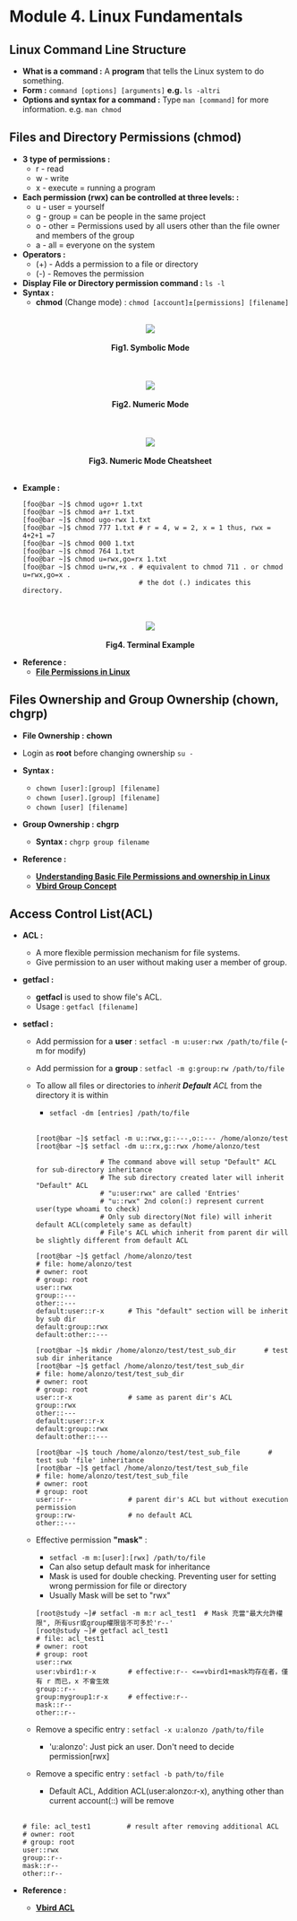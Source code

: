 # Module **4.**  Linux Fundamentals

## Linux Command Line Structure
  * __What is a command :__ A __program__ that tells the Linux system to do something.
  * __Form :__ `command [options] [arguments]` __e.g.__ `ls -altri`
  * __Options and syntax for a command :__ Type `man [command]` for more information. e.g. `man chmod`
  
## Files and Directory Permissions (chmod)
  * __3 type of permissions :__
    * r - read
    * w - write
    * x - execute = running a program
  * __Each permission (rwx) can be controlled at three levels:  :__
    * u - user = yourself
    * g - group = can be people in the same project
    * o - other = Permissions used by all users other than the file owner and members of the group
    * a - all = everyone on the system
  * __Operators :__
    * (+) - Adds a permission to a file or directory
    * (-) - Removes the permission
  * __Display File or Directory permission command :__ `ls -l`
  * __Syntax :__ 
    * __chmod__ (Change mode) : `chmod [account]±[permissions] [filename]`<br></br>
  
<div align=center>

<img src="https://www.guru99.com/images/permission(1).png"/><br></br>
<b>Fig1. Symbolic Mode</b><br></br><br></br>
<img src="https://www.guru99.com/images/FilePermissions(1).png"/><br></br>
<b>Fig2. Numeric Mode</b><br></br><br></br>
<img src="https://github.com/alonzo3569/Linux/blob/master/Img/M4_File_permission_numeric_cheatsheet.PNG"/><br></br>
<b>Fig3. Numeric Mode Cheatsheet</b><br></br>

</div>

  * __Example :__
    ```console
    [foo@bar ~]$ chmod ugo+r 1.txt
    [foo@bar ~]$ chmod a+r 1.txt
    [foo@bar ~]$ chmod ugo-rwx 1.txt
    [foo@bar ~]$ chmod 777 1.txt # r = 4, w = 2, x = 1 thus, rwx = 4+2+1 =7
    [foo@bar ~]$ chmod 000 1.txt
    [foo@bar ~]$ chmod 764 1.txt
    [foo@bar ~]$ chmod u=rwx,go=rx 1.txt
    [foo@bar ~]$ chmod u=rw,+x . # equivalent to chmod 711 . or chmod u=rwx,go=x . 
                                 # the dot (.) indicates this directory.
    ```
    
<div align=center>

<br></br>
<img src="https://github.com/alonzo3569/Linux/blob/master/Img/M4_File_permission.PNG"/><br></br>
<b>Fig4. Terminal Example</b>

</div>

  * __Reference :__
    * [__File Permissions in Linux__][0]
    
[0]: https://www.guru99.com/file-permissions.html

## Files Ownership and Group Ownership (chown, chgrp)
 * __File Ownership :__ **chown**
 * Login as **root** before changing ownership `su -`
 * __Syntax :__ 
   * `chown [user]:[group] [filename]`
   * `chown [user].[group] [filename]`
   * `chown [user] [filename]`
 * __Group Ownership :__ **chgrp**
   * __Syntax :__ `chgrp group filename`

 * __Reference :__
    * [__Understanding Basic File Permissions and ownership in Linux__][1]
    * [__Vbird Group Concept__][2]
    
[1]: https://www.thegeekdiary.com/understanding-basic-file-permissions-and-ownership-in-linux/
[2]: http://linux.vbird.org/linux_basic/0210filepermission.php#UserandGroup

## Access Control List(ACL)
  * __ACL :__ 
    * A more flexible permission mechanism for file systems.
    * Give permission to an user without making user a member of group.
  * __getfacl :__   
    * **getfacl** is used to show file's ACL.
    * Usage : `getfacl [filename]` 
  * __setfacl :__ 
    * Add permission for a __user__ : `setfacl -m u:user:rwx /path/to/file` (-m for modify)
    * Add permission for a __group__ : `setfacl -m g:group:rw /path/to/file`
    * To allow all files or directories to _inherit **Default** ACL_ from the directory it is within
      * `setfacl -dm [entries] /path/to/file`<br></br>
      ```console
      [root@bar ~]$ setfacl -m u::rwx,g::---,o::--- /home/alonzo/test
      [root@bar ~]$ setfacl -dm u::rx,g::rwx /home/alonzo/test
      
                      # The command above will setup "Default" ACL for sub-directory inheritance
                      # The sub directory created later will inherit "Default" ACL
                      # "u:user:rwx" are called 'Entries'
                      # "u::rwx" 2nd colon(:) represent current user(type whoami to check)
                      # Only sub directory(Not file) will inherit default ACL(completely same as default)
                      # File's ACL which inherit from parent dir will be slightly different from default ACL
                      
      [root@bar ~]$ getfacl /home/alonzo/test
      # file: home/alonzo/test
      # owner: root
      # group: root
      user::rwx
      group::---
      other::---
      default:user::r-x      # This "default" section will be inherit by sub dir
      default:group::rwx
      default:other::---
      
      [root@bar ~]$ mkdir /home/alonzo/test/test_sub_dir       # test sub dir inheritance
      [root@bar ~]$ getfacl /home/alonzo/test/test_sub_dir 
      # file: home/alonzo/test/test_sub_dir 
      # owner: root
      # group: root
      user::r-x              # same as parent dir's ACL
      group::rwx
      other::---
      default:user::r-x      
      default:group::rwx
      default:other::---
      
      [root@bar ~]$ touch /home/alonzo/test/test_sub_file       # test sub 'file' inheritance
      [root@bar ~]$ getfacl /home/alonzo/test/test_sub_file
      # file: home/alonzo/test/test_sub_file
      # owner: root
      # group: root
      user::r--              # parent dir's ACL but without execution permission
      group::rw-             # no default ACL
      other::---
      ```
    * Effective permission __"mask"__ : 
      * `setfacl -m m:[user]:[rwx] /path/to/file`
      * Can also setup default mask for inheritance
      * Mask is used for double checking. Preventing user for setting wrong permission for file or directory
      * Usually Mask will be set to "rwx"
      
      ```console
      [root@study ~]# setfacl -m m:r acl_test1  # Mask 充當"最大允許權限", 所有usr或group權限皆不可多於'r--'
      [root@study ~]# getfacl acl_test1
      # file: acl_test1
      # owner: root
      # group: root
      user::rwx
      user:vbird1:r-x        # effective:r-- <==vbird1+mask均存在者，僅有 r 而已，x 不會生效
      group::r--             
      group:mygroup1:r-x     # effective:r-- 
      mask::r--
      other::r--
      ```
    * Remove a specific entry : `setfacl -x u:alonzo /path/to/file`
      * 'u:alonzo': Just pick an user. Don't need to decide permission[rwx]
    * Remove a specific entry : `setfacl -b path/to/file` 
      * Default ACL, Addition ACL(user:alonzo:r-x), anything other than current account(::) will be remove<br></br>

    ```console
    # file: acl_test1         # result after removing additional ACL
    # owner: root
    # group: root
    user::rwx
    group::r--             
    mask::r--
    other::r--
    ```
 * __Reference :__
    * [__Vbird ACL__][3]
    
[3]: http://linux.vbird.org/linux_basic/0410accountmanager.php#acl_talk_cmd
    
